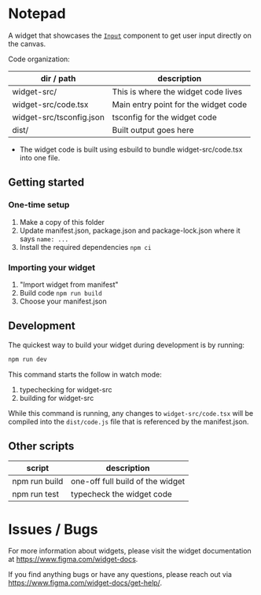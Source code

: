 # Notepad

A widget that showcases the [`Input`](https://www.figma.com/widget-docs/api/component-Input/) component to get user input directly on the canvas.

Code organization:

| dir / path               | description                          |
| ------------------------ | ------------------------------------ |
| widget-src/              | This is where the widget code lives  |
| widget-src/code.tsx      | Main entry point for the widget code |
| widget-src/tsconfig.json | tsconfig for the widget code         |
| dist/                    | Built output goes here               |

- The widget code is built using esbuild to bundle widget-src/code.tsx into one file.

## Getting started

### One-time setup

1. Make a copy of this folder
2. Update manifest.json, package.json and package-lock.json where it says `name: ...`
3. Install the required dependencies `npm ci`

### Importing your widget

1. "Import widget from manifest"
2. Build code `npm run build`
3. Choose your manifest.json

## Development

The quickest way to build your widget during development is by running:

```sh
npm run dev
```

This command starts the follow in watch mode:

1. typechecking for widget-src
2. building for widget-src

While this command is running, any changes to `widget-src/code.tsx` will be compiled into the `dist/code.js` file that is referenced by the manifest.json.

## Other scripts

| script        | description                      |
| ------------- | -------------------------------- |
| npm run build | one-off full build of the widget |
| npm run test  | typecheck the widget code        |

# Issues / Bugs

For more information about widgets, please visit the widget documentation at https://www.figma.com/widget-docs.

If you find anything bugs or have any questions, please reach out via https://www.figma.com/widget-docs/get-help/.
